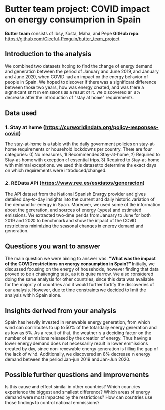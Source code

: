 # Butter team project: COVID impact on energy consumprion in Spain

**Butter team** consists of Ibsy, Kosta, Maha, and Pepe
**GitHub repo**: https://github.com/Gleeful-Penguin/butter_team_project


## Introduction to the analysis
We combined two datasets hoping to find the change of energy demand and generation between the period of January and June 2019, and January and June 2020, when COVID had an impact on the energy behavior of people in Spain. We hoped to discover if there was a significant difference between those two years, how was energy created, and was there a significant shift in emissions as a result of it. We discovered an 8% decrease after the introduction of "stay at home" requirements.


## Data used

   ### 1. Stay at home (https://ourworldindata.org/policy-responses-covid)
The stay-at-home is a table with the daily government policies on stay-at-home requirements or household lockdowns per country. There are four categories: 0) No measures, 1) Recommended Stay-at-home, 2) Required to Stay-at-home with exception of essential trips, 3) Required to Stay-at-home with minimal exceptions. we used this dataset to determine the exact days on which requirements were introduced/changed. 

   ### 2. REData API (https://www.ree.es/es/datos/generacion)
The API dataset from the National Spanish Energy provider and gives detailed day-to-day insights into the current and daily historic variation of the demand for energy in Spain. Moreover, we used some of the information about the generation, and sources of energy (types) and estimated emissions. We extracted two-time perids from January to June for both 2019 and 2020 to benchmark and show the impact of the COVID restrictions minimizing the seasonal changes in energy demand and generation.


## Questions you want to answer
The main question we were aiming to answer was: **"What was the impact of the COVID restrictions on energy consumption in Spain?"** Initially, we discussed focusing on the energy of households, however finding that data proved to be a challenging task, as it is quite narrow. We also considered doing the same analysis for other countries, since this data was available for the majority of countries and it would further fortify the discoveries of our analysis. However, due to time constraints we decided to limit the analysis within Spain alone.


## Insights derived from your analysis
Spain has heavily invested in renewable energy generation, from which wind can contributes to up to 50% of the total daily energy generation and as low as 5%. As a result of that, the weather is a deciding factor on the number of emmisions released by the creation of energy. Thus having a lower energy demand does not necessarily result in lower emmissions created by day, since non-renewable energy generation is filling the gap of the lack of wind. Additionally, we discovered an 8% decrease in energy demand between the period Jan-jun 2019 and Jan-Jun 2020.


## Possible further questions and improvements
Is this cause and effect similar in other countries? 
Which countries experience the biggest and smallest difference? 
Which areas of energy demand were most impacted by the restrictions?
How can countries use those findings to control national emmissions?